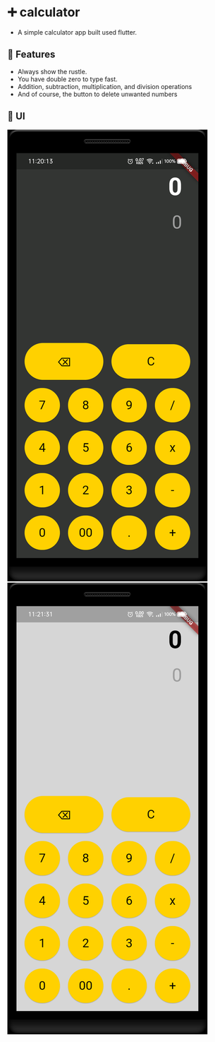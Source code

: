 # ➕ **calculator**
- A simple calculator app built used flutter.

## 🎇 **Features**
- Always show the rustle.
- You have double zero to type fast.
- Addition, subtraction, multiplication, and division operations
- And of course, the button to delete unwanted numbers

## 📱 **UI**
![img.png](img.png)
![img_1.png](img_1.png)
